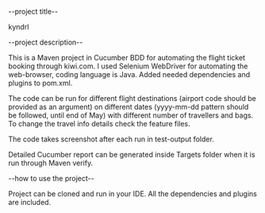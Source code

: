 --project title--

kyndrl

--project description--

This is a Maven project in Cucumber BDD for automating the flight ticket booking through kiwi.com.
I used Selenium WebDriver for automating the web-browser, coding language is Java. 
Added needed dependencies and plugins to pom.xml. 

The code can be run for different flight destinations (airport code should be 
provided as an argument) on different dates (yyyy-mm-dd pattern should be followed, until end of May) with different number of
travellers and bags. To change the travel info details check the feature files.

The code takes screenshot after each run in test-output folder.

Detailed Cucumber report can be generated inside Targets folder when it is run through Maven verify.

--how to use the project--

Project can be cloned and run in your IDE. 
All the dependencies and plugins are included. 

